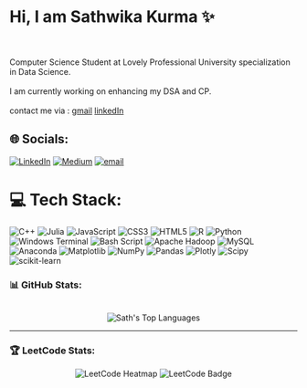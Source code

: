 # Hi, I am Sathwika Kurma ✨
<br><br>Computer Science Student at Lovely Professional University specialization in Data Science.</br><br>I am currently working on enhancing my DSA and CP.</br><br>contact me via : [gmail](sathwikakurma1@gmail.com) [linkedIn](https://www.linkedin.com/in/sathwika-kurma/) 


## 🌐 Socials:
[![LinkedIn](https://img.shields.io/badge/LinkedIn-%230077B5.svg?logo=linkedin&logoColor=white)](https://linkedin.com/in/https://www.linkedin.com/in/sathwika-kurma/) [![Medium](https://img.shields.io/badge/Medium-12100E?logo=medium&logoColor=white)](https://medium.com/@iknoxmh01) [![email](https://img.shields.io/badge/Email-D14836?logo=gmail&logoColor=white)](mailto:sathwikakurma1@gmail.com) 

# 💻 Tech Stack:
![C++](https://img.shields.io/badge/c++-%2300599C.svg?style=for-the-badge&logo=c%2B%2B&logoColor=white) ![Julia](https://img.shields.io/badge/-Julia-9558B2?style=for-the-badge&logo=julia&logoColor=white) ![JavaScript](https://img.shields.io/badge/javascript-%23323330.svg?style=for-the-badge&logo=javascript&logoColor=%23F7DF1E) ![CSS3](https://img.shields.io/badge/css3-%231572B6.svg?style=for-the-badge&logo=css3&logoColor=white) ![HTML5](https://img.shields.io/badge/html5-%23E34F26.svg?style=for-the-badge&logo=html5&logoColor=white) ![R](https://img.shields.io/badge/r-%23276DC3.svg?style=for-the-badge&logo=r&logoColor=white) ![Python](https://img.shields.io/badge/python-3670A0?style=for-the-badge&logo=python&logoColor=ffdd54) ![Windows Terminal](https://img.shields.io/badge/Windows%20Terminal-%234D4D4D.svg?style=for-the-badge&logo=windows-terminal&logoColor=white) ![Bash Script](https://img.shields.io/badge/bash_script-%23121011.svg?style=for-the-badge&logo=gnu-bash&logoColor=white) ![Apache Hadoop](https://img.shields.io/badge/Apache%20Hadoop-66CCFF?style=for-the-badge&logo=apachehadoop&logoColor=black) ![MySQL](https://img.shields.io/badge/mysql-4479A1.svg?style=for-the-badge&logo=mysql&logoColor=white) ![Anaconda](https://img.shields.io/badge/Anaconda-%2344A833.svg?style=for-the-badge&logo=anaconda&logoColor=white) ![Matplotlib](https://img.shields.io/badge/Matplotlib-%23ffffff.svg?style=for-the-badge&logo=Matplotlib&logoColor=black) ![NumPy](https://img.shields.io/badge/numpy-%23013243.svg?style=for-the-badge&logo=numpy&logoColor=white) ![Pandas](https://img.shields.io/badge/pandas-%23150458.svg?style=for-the-badge&logo=pandas&logoColor=white) ![Plotly](https://img.shields.io/badge/Plotly-%233F4F75.svg?style=for-the-badge&logo=plotly&logoColor=white) ![Scipy](https://img.shields.io/badge/SciPy-%230C55A5.svg?style=for-the-badge&logo=scipy&logoColor=%white) ![scikit-learn](https://img.shields.io/badge/scikit--learn-%23F7931E.svg?style=for-the-badge&logo=scikit-learn&logoColor=white)

### 📊 **GitHub Stats:**
<p align="center">
  <br />
  <img align="center" src="https://github-readme-stats.vercel.app/api/top-langs?username=kstwkiv&show_icons=true&locale=en&layout=compact&theme=radical" alt="Sath's Top Languages" />
</p>

---

### 🏆 **LeetCode Stats:**
<p align="center">
  <img src="https://leetcard.jacoblin.cool/krystleks?theme=dark" alt="LeetCode Heatmap" />
  <img src="https://leetcode-badge-showcase.vercel.app/api?username=krystleks&theme=dark&animated=true" alt="LeetCode Badge" />
</p>
